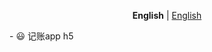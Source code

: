 <p align='center'>
<b>English</b> | <a href="https://github.com/antfu/vitesse-lite/blob/main/README.md">English</a>
<!-- Contributors: Thanks for geting interested, however we DON'T accept new transitions to the README, thanks. -->
</p>
- 😃 记账app h5
